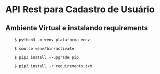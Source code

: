 # API Rest para Cadastro de Usuário

## Ambiente Virtual e instalando requirements
```
    $ python3 -m venv plataforma_venv

    $ source venv/bin/activate

    $ pip3 install --upgrade pip

    $ pip3 install -r requirements.txt
```